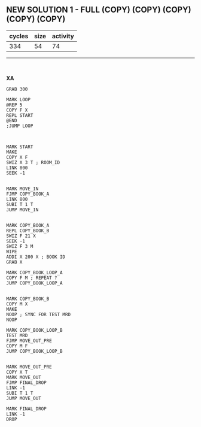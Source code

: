 ## NEW SOLUTION 1 - FULL (COPY) (COPY) (COPY) (COPY) (COPY)

| cycles | size | activity |
| ------ | ---- | -------- |
| 334 | 54 | 74 |
<hr>
<br>

**XA**

```
GRAB 300

MARK LOOP
@REP 5
COPY F X
REPL START
@END
;JUMP LOOP



MARK START
MAKE
COPY X F
SWIZ X 3 T ; ROOM_ID
LINK 800
SEEK -1


MARK MOVE_IN
FJMP COPY_BOOK_A
LINK 800
SUBI T 1 T
JUMP MOVE_IN


MARK COPY_BOOK_A
REPL COPY_BOOK_B
SWIZ F 21 X
SEEK -1
SWIZ F 3 M
WIPE
ADDI X 200 X ; BOOK ID
GRAB X

MARK COPY_BOOK_LOOP_A
COPY F M ; REPEAT ?
JUMP COPY_BOOK_LOOP_A


MARK COPY_BOOK_B
COPY M X
MAKE
NOOP ; SYNC FOR TEST MRD
NOOP

MARK COPY_BOOK_LOOP_B
TEST MRD
FJMP MOVE_OUT_PRE
COPY M F
JUMP COPY_BOOK_LOOP_B


MARK MOVE_OUT_PRE
COPY X T
MARK MOVE_OUT
FJMP FINAL_DROP
LINK -1
SUBI T 1 T
JUMP MOVE_OUT

MARK FINAL_DROP
LINK -1
DROP
```
